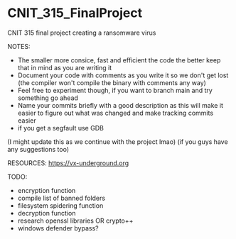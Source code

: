 # CNIT_315_FinalProject
CNIT 315 final project creating a ransomware virus

NOTES:
- The smaller more consice, fast and efficient the code the better keep that in mind as you are writing it
- Document your code with comments as you write it so we don't get lost (the compiler won't compile the binary with comments any way)
- Feel free to experiment though, if you want to branch main and try something go ahead
- Name your commits briefly with a good description as this will make it easier to figure out what was changed and make tracking commits easier
- if you get a segfault use GDB

(I might update this as we continue with the project lmao)
(if you guys have any suggestions too)

RESOURCES:
https://vx-underground.org

TODO:
- encryption function
- compile list of banned folders
- filesystem spidering function
- decryption function
- research openssl libraries OR crypto++
- windows defender bypass?
